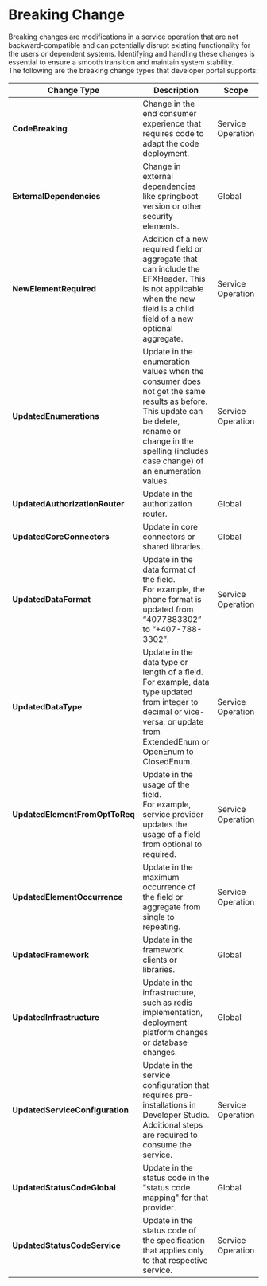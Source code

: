 # Breaking Change 

Breaking changes are modifications in a service operation that are not backward-compatible and can potentially disrupt existing functionality for the users or dependent systems. Identifying and handling these changes is essential to ensure a smooth transition and maintain system stability. 
<br>The following are the breaking change types that developer portal supports:

| **Change Type**                | **Description**                                                                                                                                                                                              | **Scope**          |
|--------------------------------|--------------------------------------------------------------------------------------------------------------------------------------------------------------------------------------------------------------|--------------------|
| **CodeBreaking**               | Change in the end consumer experience that requires code to adapt the code deployment.                                                                                                                       | Service Operation  |
| **ExternalDependencies**       | Change in external dependencies like springboot version or other security elements.                                                                                                                          | Global             |
| **NewElementRequired**         | Addition of a new required field or aggregate that can include the EFXHeader. This is not applicable when the new field is a child field of a new optional aggregate.                                       | Service Operation  |
| **UpdatedEnumerations**        | Update in the enumeration values when the consumer does not get the same results as before. This update can be delete, rename or change in the spelling (includes case change) of an enumeration values.    | Service Operation  |
| **UpdatedAuthorizationRouter** | Update in the authorization router.                                                                                                                                                                          | Global             |
| **UpdatedCoreConnectors**      | Update in core connectors or shared libraries.                                                                                                                                                               | Global             |
| **UpdatedDataFormat**          | Update in the data format of the field. <br> For example, the phone format is updated from “4077883302” to “+407-788-3302”.                                                                                  | Service Operation  |
| **UpdatedDataType**            | Update in the data type or length of a field. <br> For example, data type updated from integer to decimal or vice-versa, or update from ExtendedEnum or OpenEnum to ClosedEnum.                              | Service Operation  |
| **UpdatedElementFromOptToReq** | Update in the usage of the field. <br> For example, service provider updates the usage of a field from optional to required.                                                                                 | Service Operation  |
| **UpdatedElementOccurrence**   | Update in the maximum occurrence of the field or aggregate from single to repeating.                                                                                                                         | Service Operation  |
| **UpdatedFramework**           | Update in the framework clients or libraries.                                                                                                                                                                | Global             |
| **UpdatedInfrastructure**      | Update in the infrastructure, such as redis implementation, deployment platform changes or database changes.                                                                                                 | Global             |
| **UpdatedServiceConfiguration**| Update in the service configuration that requires pre-installations in Developer Studio. Additional steps are required to consume the service.                                                               | Service Operation  |
| **UpdatedStatusCodeGlobal**    | Update in the status code in the "status code mapping" for that provider.                                                                                                                                    | Global             |
| **UpdatedStatusCodeService**   | Update in the status code of the specification that applies only to that respective service.                                                                                                                 | Service Operation  |
